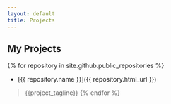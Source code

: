 ```yaml
---
layout: default
title: Projects
---
```


## My Projects

{% for repository in site.github.public_repositories %}
  * [{{ repository.name }}]({{ repository.html_url }})
  > {{project_tagline}}
{% endfor %}
